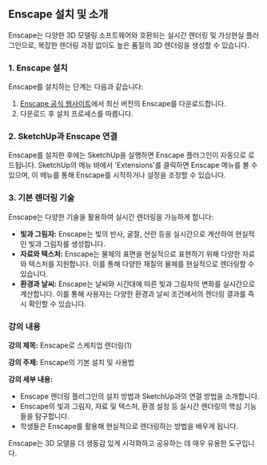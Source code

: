 ## Enscape 설치 및 소개

Enscape는 다양한 3D 모델링 소프트웨어와 호환되는 실시간 렌더링 및 가상현실 플러그인으로, 복잡한 렌더링 과정 없이도 높은 품질의 3D 렌더링을 생성할 수 있습니다.

### 1. Enscape 설치

Enscape를 설치하는 단계는 다음과 같습니다:

1. [Enscape 공식 웹사이트](https://enscape3d.com/)에서 최신 버전의 Enscape를 다운로드합니다.
2. 다운로드 후 설치 프로세스를 따릅니다.

### 2. SketchUp과 Enscape 연결

Enscape를 설치한 후에는 SketchUp을 실행하면 Enscape 플러그인이 자동으로 로드됩니다. SketchUp의 메뉴 바에서 'Extensions'를 클릭하면 Enscape 메뉴를 볼 수 있으며, 이 메뉴를 통해 Enscape를 시작하거나 설정을 조정할 수 있습니다.

### 3. 기본 렌더링 기술

Enscape는 다양한 기술을 활용하여 실시간 렌더링을 가능하게 합니다:

- **빛과 그림자:** Enscape는 빛의 반사, 굴절, 산란 등을 실시간으로 계산하여 현실적인 빛과 그림자를 생성합니다.
- **자료와 텍스처:** Enscape는 물체의 표면을 현실적으로 표현하기 위해 다양한 자료와 텍스처를 지원합니다. 이를 통해 다양한 재질의 물체를 현실적으로 렌더링할 수 있습니다.
- **환경과 날씨:** Enscape는 날씨와 시간대에 따른 빛과 그림자의 변화를 실시간으로 계산합니다. 이를 통해 사용자는 다양한 환경과 날씨 조건에서의 렌더링 결과를 즉시 확인할 수 있습니다.

### 강의 내용

**강의 제목:** Enscape로 스케치업 렌더링(1)

**강의 주제:** Enscape의 기본 설치 및 사용법

**강의 세부 내용:**
- Enscape 렌더링 플러그인의 설치 방법과 SketchUp과의 연결 방법을 소개합니다.
- Enscape의 빛과 그림자, 자료 및 텍스처, 환경 설정 등 실시간 렌더링의 핵심 기능들을 탐구합니다.
- 학생들은 Enscape를 활용해 현실적으로 렌더링하는 방법을 배우게 됩니다.

Enscape는 3D 모델을 더 생동감 있게 시각화하고 공유하는 데 매우 유용한 도구입니다.
